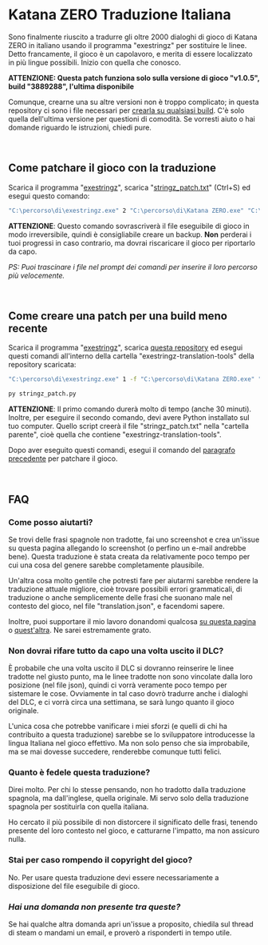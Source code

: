 # Katana ZERO Traduzione Italiana
Sono finalmente riuscito a tradurre gli oltre 2000 dialoghi di gioco di Katana ZERO in italiano usando il programma "exestringz" per sostituire le linee.
Detto francamente, il gioco è un capolavoro, e merita di essere localizzato in più lingue possibili. Inizio con quella che conosco.

**ATTENZIONE: Questa patch funziona solo sulla versione di gioco "v1.0.5", build "3889288", l'ultima disponibile**

Comunque, crearne una su altre versioni non è troppo complicato; in questa repository ci sono i file necessari per [crearla su qualsiasi build](#come-creare-una-patch-per-una-build-meno-recente). C'è solo quella dell'ultima versione per questioni di comodità. Se vorresti aiuto o hai domande riguardo le istruzioni, chiedi pure.

&nbsp;
## Come patchare il gioco con la traduzione
Scarica il programma "[exestringz](https://aluigi.altervista.org/mytoolz/exestringz.zip)", scarica "[stringz_patch.txt](https://raw.githubusercontent.com/zWolfrost/Katana-ZERO-Traduzione-Italiana/main/stringz_patch.txt)" (Ctrl+S) ed esegui questo comando:
```sh
"C:\percorso\di\exestringz.exe" 2 "C:\percorso\di\Katana ZERO.exe" "C:\percorso\di\stringz_patch.txt"
```
**ATTENZIONE**: Questo comando sovrascriverà il file eseguibile di gioco in modo irreversibile, quindi è consigliabile creare un backup. **Non** perderai i tuoi progressi in caso contrario, ma dovrai riscaricare il gioco per riportarlo da capo.

*PS: Puoi trascinare i file nel prompt dei comandi per inserire il loro percorso più velocemente.*

&nbsp;
## Come creare una patch per una build meno recente
Scarica il programma "[exestringz](https://aluigi.altervista.org/mytoolz/exestringz.zip)", scarica [questa repository](https://github.com/zWolfrost/Katana-ZERO-Traduzione-Italiana/archive/refs/heads/main.zip) ed esegui questi comandi all'interno della cartella "exestringz-translation-tools" della repository scaricata:
```sh
"C:\percorso\di\exestringz.exe" 1 -f "C:\percorso\di\Katana ZERO.exe" "stringz_full.txt"
```
```sh
py stringz_patch.py
```
**ATTENZIONE**: Il primo comando durerà molto di tempo (anche 30 minuti). Inoltre, per eseguire il secondo comando, devi avere Python installato sul tuo computer. Quello script creerà il file "stringz_patch.txt" nella "cartella parente", cioè quella che contiene "exestringz-translation-tools".

Dopo aver eseguito questi comandi, esegui il comando del [paragrafo precedente](#come-patchare-il-gioco-con-la-traduzione) per patchare il gioco.

&nbsp;
## FAQ
### Come posso aiutarti?
Se trovi delle frasi spagnole non tradotte, fai uno screenshot e crea un'issue su questa pagina allegando lo screenshot (o perfino un e-mail andrebbe bene). Questa traduzione è stata creata da relativamente poco tempo per cui una cosa del genere sarebbe completamente plausibile.

Un'altra cosa molto gentile che potresti fare per aiutarmi sarebbe rendere la traduzione attuale migliore, cioè trovare possibili errori grammaticali, di traduzione o anche semplicemente delle frasi che suonano male nel contesto del gioco, nel file "translation.json", e facendomi sapere.

Inoltre, puoi supportare il mio lavoro donandomi qualcosa [su questa pagina](https://paypal.me/zwolfrost) o [quest'altra](https://buymeacoffee.com/zwolfrost). Ne sarei estremamente grato.

### Non dovrai rifare tutto da capo una volta uscito il DLC?
È probabile che una volta uscito il DLC si dovranno reinserire le linee tradotte nel giusto punto, ma le linee tradotte non sono vincolate dalla loro posizione (nel file json), quindi ci vorrà veramente poco tempo per sistemare le cose. Ovviamente in tal caso dovrò tradurre anche i dialoghi del DLC, e ci vorrà circa una settimana, se sarà lungo quanto il gioco originale.

L'unica cosa che potrebbe vanificare i miei sforzi (e quelli di chi ha contribuito a questa traduzione) sarebbe se lo sviluppatore introducesse la lingua Italiana nel gioco effettivo. Ma non solo penso che sia improbabile, ma se mai dovesse succedere, renderebbe comunque tutti felici.

### Quanto è fedele questa traduzione?
Direi molto. Per chi lo stesse pensando, non ho tradotto dalla traduzione spagnola, ma dall'inglese, quella originale. Mi servo solo della traduzione spagnola per sostituirla con quella italiana.

Ho cercato il più possibile di non distorcere il significato delle frasi, tenendo presente del loro contesto nel gioco, e catturarne l'impatto, ma non assicuro nulla.

### Stai per caso rompendo il copyright del gioco?
No. Per usare questa traduzione devi essere necessariamente a disposizione del file eseguibile di gioco.

### *Hai una domanda non presente tra queste?*
Se hai qualche altra domanda apri un'issue a proposito, chiedila sul thread di steam o mandami un email, e proverò a risponderti in tempo utile.
